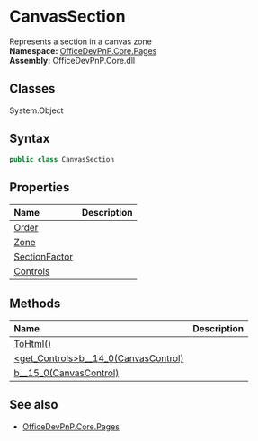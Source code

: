 # CanvasSection
Represents a section in a canvas zone  
**Namespace:** [OfficeDevPnP.Core.Pages](OfficeDevPnP.Core.Pages.md)  
**Assembly:** OfficeDevPnP.Core.dll  
## Classes
System.Object  
## Syntax
```C#
public class CanvasSection
```
## Properties
|**Name**|**Description**|
|:-----|:-----|
| [Order](CanvasSection.Order.md) | 
| [Zone](CanvasSection.Zone.md) | 
| [SectionFactor](CanvasSection.SectionFactor.md) | 
| [Controls](CanvasSection.Controls.md) | 
## Methods
|**Name**|**Description**|
|:-----|:-----|
| [ToHtml()](CanvasSectionToHtml.md) | 
| [<get_Controls>b__14_0(CanvasControl)](CanvasSection<get_Controls>b__14_0CanvasControl.md) | 
| [<ToHtml>b__15_0(CanvasControl)](CanvasSection<ToHtml>b__15_0CanvasControl.md) | 
## See also
- [OfficeDevPnP.Core.Pages](OfficeDevPnP.Core.Pages.md)
